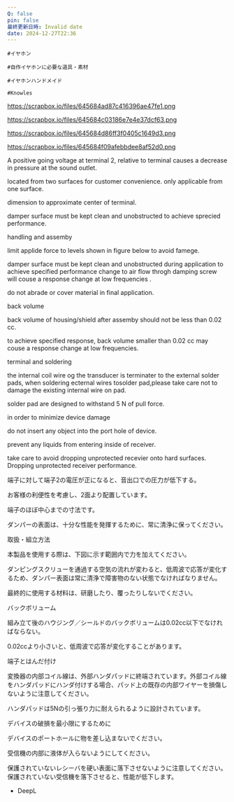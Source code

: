 ```yaml
---
Q: false
pin: false
最終更新日時: Invalid date
date: 2024-12-27T22:36
---
```

  

`#イヤホン`

`#自作イヤホンに必要な道具・素材`

`#イヤホンハンドメイド`

`#Knowles`

https://scrapbox.io/files/645684ad87c416396ae47fe1.png

https://scrapbox.io/files/645684c03186e7e4e37dcf63.png

https://scrapbox.io/files/645684d86ff3f0405c1649d3.png

https://scrapbox.io/files/645684f09afebbdee8af52d0.png

A positive going voltage at terminal 2, relative to terminal causes a decrease in pressure at the sound outlet.

located from two surfaces for customer convenience. only applicable from one surface.

dimension to approximate center of terminal.

damper surface must be kept clean and unobstructed to achieve sprecied performance.

handling and assemby

limit applide force to levels shown in figure below to avoid famege.

damper surface must be kept clean and unobstructed during application to achieve specified performance change to air flow throgh damping screw will couse a response change at low frequencies .

do not abrade or cover material in final application.

back volume

back volume of housing/shield after assemby should not be less than 0.02 cc.

to achieve specified response, back volume smaller than 0.02 cc may couse a response change at low frequencies.

terminal and soldering

the internal coil wire og the transducer is terminater to the external solder pads, when soldering ecternal wires tosolder pad,please take care not to damage the existing internal wire on pad.

solder pad are designed to withstand 5 N of pull force.

in order to minimize device damage

do not insert any object into the port hole of device.

prevent any liquids from entering inside of receiver.

take care to avoid dropping unprotected recevier onto hard surfaces. Dropping unprotected receiver performance.

端子に対して端子2の電圧が正になると、音出口での圧力が低下する。

お客様の利便性を考慮し、2面より配置しています。

端子のほぼ中心までの寸法です。

ダンパーの表面は、十分な性能を発揮するために、常に清浄に保ってください。

取扱・組立方法

本製品を使用する際は、下図に示す範囲内で力を加えてください。

ダンピングスクリューを通過する空気の流れが変わると、低周波で応答が変化するため、ダンパー表面は常に清浄で障害物のない状態でなければなりません。

最終的に使用する材料は、研磨したり、覆ったりしないでください。

バックボリューム

組み立て後のハウジング／シールドのバックボリュームは0.02cc以下でなければならない。

0.02ccより小さいと、低周波で応答が変化することがあります。

端子とはんだ付け

変換器の内部コイル線は、外部ハンダパッドに終端されています。外部コイル線をハンダパッドにハンダ付けする場合、パッド上の既存の内部ワイヤーを損傷しないように注意してください。

ハンダパッドは5Nの引っ張り力に耐えられるように設計されています。

デバイスの破損を最小限にするために

デバイスのポートホールに物を差し込まないでください。

受信機の内部に液体が入らないようにしてください。

保護されていないレシーバを硬い表面に落下させないように注意してください。保護されていない受信機を落下させると、性能が低下します。

- DeepL